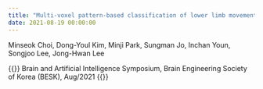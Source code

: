 ```yaml
---
title: "Multi-voxel pattern-based classification of lower limb movement in paracentral lobule using fMRI data (기능적 뇌영상 연구: 다량 복셀 패턴 분석에 기반한 하지 움직임에 따른 국소화)"
date: 2021-08-19 00:00:00
---
```


Minseok Choi, Dong-Youl Kim, Minji Park, Sungman Jo, Inchan Youn, Songjoo Lee, Jong-Hwan Lee

{{<format bright-green>}}
Brain and Artificial Intelligence Symposium, Brain Engineering Society of Korea (BESK), Aug/2021
{{</format>}}
